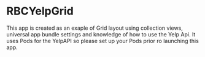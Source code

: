 # RBCYelpGrid
This app is created as an exaple of Grid layout using collection views, universal app bundle settings and knowledge of how to use the Yelp Api.
It uses Pods for the YelpAPI so please set up your Pods prior ro launching this app.
